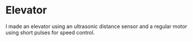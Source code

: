 # Elevator

I made an elevator using an ultrasonic distance sensor and a regular motor using short pulses for speed control. 
